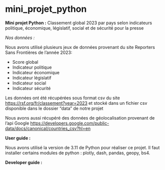 # mini_projet_python

**Mini projet Python :** Classement global 2023 par pays selon indicateurs politique, économique, législatif, social et de sécurité pour la presse

*Nos données :*

Nous avons utilisé plusieurs jeux de données provenant du site Reporters Sans Frontières de l’année 2023:
* Score global
* Indicateur politique
* Indicateur économique
* Indicateur législatif
* Indicateur social
* Indicateur sécurité

Les données ont été récupérées sous format csv du site https://rsf.org/fr/classement?year=2023 et stocké dans un fichier csv disponible dans le dossier “data” de notre projet

Nous avons aussi récupéré des données de géolocalisation provenant de l’api Google https://developers.google.com/public-data/docs/canonical/countries_csv?hl=en

**User guide :**

Nous avons utilisé la version de 3.11 de Python pour réaliser ce projet.
Il faut installer certains modules de python : plotly, dash, pandas, geopy, bs4.

**Developer guide :**

